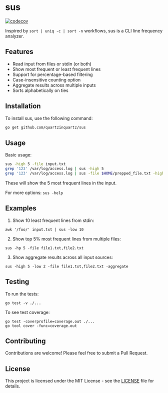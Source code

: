 # sus

[![codecov](https://codecov.io/github/quartzinquartz/sus/graph/badge.svg?token=3ONODB7RK5)](https://codecov.io/github/quartzinquartz/sus)

Inspired by `sort | uniq -c | sort -n` workflows, sus is a CLI line frequency analyzer.

## Features

- Read input from files or stdin (or both)
- Show most frequent or least frequent lines
- Support for percentage-based filtering
- Case-insensitive counting option
- Aggregate results across multiple inputs
- Sorts alphabetically on ties

## Installation

To install sus, use the following command:

```bash
go get github.com/quartzinquartz/sus
```

## Usage

Basic usage:

```bash
sus -high 5 -file input.txt
grep '123' /var/log/access.log | sus -high 5
grep '123' /var/log/access.log | sus -file $HOME/prepped_file.txt -high 5 --aggregate
```
These will show the 5 most frequent lines in the input.

For more options: `sus -help`

## Examples

1. Show 10 least frequent lines from stdin:
```
awk '/foo/' input.txt | sus -low 10
```
2. Show top 5% most frequent lines from multiple files:
```
sus -hp 5 -file file1.txt,file2.txt
```
3. Show aggregate results across all input sources:
```
sus -high 5 -low 2 -file file1.txt,file2.txt -aggregate
```

## Testing

To run the tests:
```
go test -v ./...
```

To see test coverage:
```
go test -coverprofile=coverage.out ./...
go tool cover -func=coverage.out
```

## Contributing

Contributions are welcome! Please feel free to submit a Pull Request.

## License

This project is licensed under the MIT License - see the [LICENSE](LICENSE) file for details.
